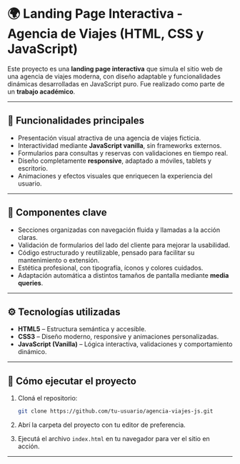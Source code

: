 # 🌍 Landing Page Interactiva - Agencia de Viajes (HTML, CSS y JavaScript)

Este proyecto es una **landing page interactiva** que simula el sitio web de una agencia de viajes moderna, con diseño adaptable y funcionalidades dinámicas desarrolladas en JavaScript puro. Fue realizado como parte de un **trabajo académico**.

---

## 🧭 Funcionalidades principales

* Presentación visual atractiva de una agencia de viajes ficticia.
* Interactividad mediante **JavaScript vanilla**, sin frameworks externos.
* Formularios para consultas y reservas con validaciones en tiempo real.
* Diseño completamente **responsive**, adaptado a móviles, tablets y escritorio.
* Animaciones y efectos visuales que enriquecen la experiencia del usuario.

---

## 🎯 Componentes clave

* Secciones organizadas con navegación fluida y llamadas a la acción claras.
* Validación de formularios del lado del cliente para mejorar la usabilidad.
* Código estructurado y reutilizable, pensado para facilitar su mantenimiento o extensión.
* Estética profesional, con tipografía, íconos y colores cuidados.
* Adaptación automática a distintos tamaños de pantalla mediante **media queries**.

---

## ⚙️ Tecnologías utilizadas

* **HTML5** – Estructura semántica y accesible.
* **CSS3** – Diseño moderno, responsive y animaciones personalizadas.
* **JavaScript (Vanilla)** – Lógica interactiva, validaciones y comportamiento dinámico.

---

## 🚀 Cómo ejecutar el proyecto

1. Cloná el repositorio:

   ```bash
   git clone https://github.com/tu-usuario/agencia-viajes-js.git
   ```

2. Abrí la carpeta del proyecto con tu editor de preferencia.

3. Ejecutá el archivo `index.html` en tu navegador para ver el sitio en acción.

---
